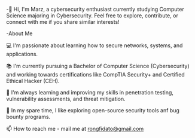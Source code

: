 -👋 Hi, I'm Marz, a cybersecurity enthusiast currently studying Computer Science majoring in Cybersecurity. 
Feel free to explore, contribute, or connect with me if you share similar interests!

-About Me

💻 I'm passionate about learning how to secure networks, systems, and applications.

📚 I'm currently pursuing a Bachelor of Computer Science (Cybersecurity) and working towards certifications like CompTIA Security+ and Certified Ethical Hacker (CEH).

🌱 I'm always learning and improving my skills in penetration testing, vulnerability assessments, and threat mitigation.

🔭 In my spare time, I like exploring open-source security tools anf bug bounty programs.

📫 How to reach me - mail me at rongfidato@gmail.com

<!---
MaCisHacked/MaCisHacked is a ✨ special ✨ repository because its `README.md` (this file) appears on your GitHub profile.
You can click the Preview link to take a look at your changes.
--->
